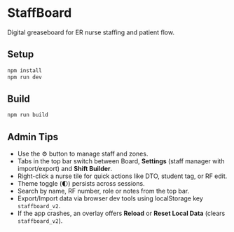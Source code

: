 # StaffBoard

Digital greaseboard for ER nurse staffing and patient flow.

## Setup

```bash
npm install
npm run dev
```

## Build

```bash
npm run build
```

## Admin Tips

- Use the ⚙️ button to manage staff and zones.
- Tabs in the top bar switch between Board, **Settings** (staff manager with import/export) and **Shift Builder**.
- Right-click a nurse tile for quick actions like DTO, student tag, or RF edit.
- Theme toggle (🌓) persists across sessions.
- Search by name, RF number, role or notes from the top bar.
- Export/Import data via browser dev tools using localStorage key `staffboard_v2`.
- If the app crashes, an overlay offers **Reload** or **Reset Local Data** (clears `staffboard_v2`).
